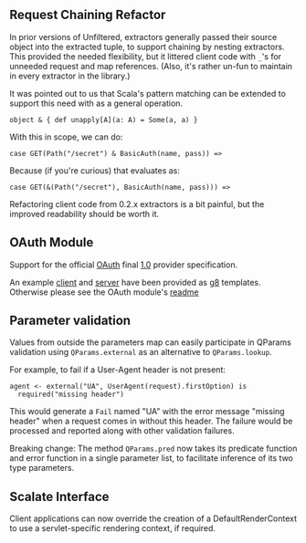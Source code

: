 Request Chaining Refactor
-------------------------

In prior versions of Unfiltered, extractors generally passed their
source object into the extracted tuple, to support chaining by nesting
extractors. This provided the needed flexibility, but it littered
client code with `_`'s for unneeded request and map references. (Also,
it's rather un-fun to maintain in every extractor in the library.)

It was pointed out to us that Scala's pattern matching can be extended
to support this need with as a general operation.

    object & { def unapply[A](a: A) = Some(a, a) }

With this in scope, we can do:

    case GET(Path("/secret") & BasicAuth(name, pass)) =>

Because (if you're curious) that evaluates as:

    case GET(&(Path("/secret"), BasicAuth(name, pass))) =>

Refactoring client code from 0.2.x extractors is a bit painful, but
the improved readability should be worth it.

OAuth Module
------------

Support for the official [OAuth](http://oauth.net/) final [1.0](http://tools.ietf.org/html/rfc5849) provider specification.

An example [client](https://github.com/softprops/unfiltered-oauth-client.g8/#readme)
and [server](https://github.com/softprops/unfiltered-oauth-server.g8/#readme) have been provided as [g8](https://github.com/n8han/giter8/#readme) templates. Otherwise please see the OAuth module's [readme](https://github.com/n8han/Unfiltered/tree/master/oauth/#readme)

Parameter validation
--------------------

Values from outside the parameters map can easily participate in
QParams validation using `QParams.external` as an alternative to
`QParams.lookup`.

For example, to fail if a User-Agent header is not present:

    agent <- external("UA", UserAgent(request).firstOption) is
      required("missing header")

This would generate a `Fail` named "UA" with the error message
"missing header" when a request comes in without this header. The
failure would be processed and reported along with other validation
failures.

Breaking change: The method `QParams.pred` now takes its predicate
function and error function in a single parameter list, to facilitate
inference of its two type parameters.

Scalate Interface
----------------

Client applications can now override the creation of a DefaultRenderContext
to use a servlet-specific rendering context, if required.
